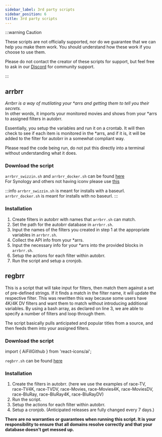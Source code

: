 ```yaml
---
sidebar_label: 3rd party scripts
sidebar_position: 6
title: 3rd party scripts
---
```


:::warning Caution

These scripts are not officially supported, nor do we guarantee that we can help you make them work. You should understand how these work if you choose to use them.

Please do not contact the creator of these scripts for support, but feel free to ask in our [Discord](https://discord.gg/WQ2eUycxyT) for community support.

:::

## arrbrr

*Arrbrr is a way of mutilating your \*arrs and getting them to tell you their secrets.*  
In other words, it imports your monitored movies and shows from your \*arrs to assigned filters in autobrr.

Essentially, you setup the variables and run it on a crontab. It will then check to see if each item is monitored in the \*arrs, and if it is, it will be added to the filter for autobrr in a somewhat compliant way.

Please read the code being run, do not put this directly into a terminal without understanding what it does.

### Download the script

`arrbrr_swizzin.sh` and `arrbrr_docker.sh` can be found [here <AiFillGithub />](https://gist.github.com/brettpetch/9475c9117e0d58791c02587529786ad9)  
For Synology and others not having iconv please use [this <AiFillGithub />](https://gist.github.com/quorn23/222a62c7c6141eabde18f8a1f626b0de)

:::info
`arrbrr_swizzin.sh` is meant for installs with a baseurl.  
`arrbrr_docker.sh` is meant for installs with no baseurl.
:::

### Installation

1. Create filters in autobrr with names that `arrbrr.sh` can match.
2. Set the path for the autobrr database in `arrbrr.sh`.
3. Input the names of the filters you created in step 1 at the appropriate variables in `arrbrr.sh`.
4. Collect the API info from your \*arrs.
5. Input the necessary info for your \*arrs into the provided blocks in `arrbrr.sh`.
6. Setup the actions for each filter within autobrr.
7. Run the script and setup a cronjob.

## regbrr

This is a script that will take input for filters, then match them against a set of pre-defined strings. If it finds a match in the filter name, it will update the respective filter. This was rewritten this way because some users have 4K/4K DV filters and want them to match without introducing additional variables. By using a bash array, as declared on line 3, we are able to specify a number of filters and loop through them.

The script basically pulls anticipated and popular titles from a source, and then feeds them into your assigned filters.

### Download the script

import { AiFillGithub } from 'react-icons/ai';

`regbrr.sh` can be found [here <AiFillGithub />](https://gist.github.com/brettpetch/2f3147eaff75294003261df9dfd0208a)

### Installation

1. Create the filters in autobrr. (here we use the examples of race-TV, race-TV4K, race-TVDV, race-Movies, race-Movies4K, race-MoviesDV, race-BluRay, race-BluRay4K, race-BluRayDV)
2. Run the script.
3. Setup the actions for each filter within autobrr.
4. Setup a cronjob. (Anticipated releases are fully changed every 7 days.)

**There are no warranties or guarantees when running this script. It is your responsibility to ensure that all domains resolve correctly and that your database doesn't get messed up.**
